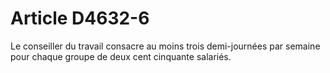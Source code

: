 # Article D4632-6

  
Le conseiller du travail consacre au moins trois demi-journées par semaine pour chaque groupe de deux cent cinquante salariés.